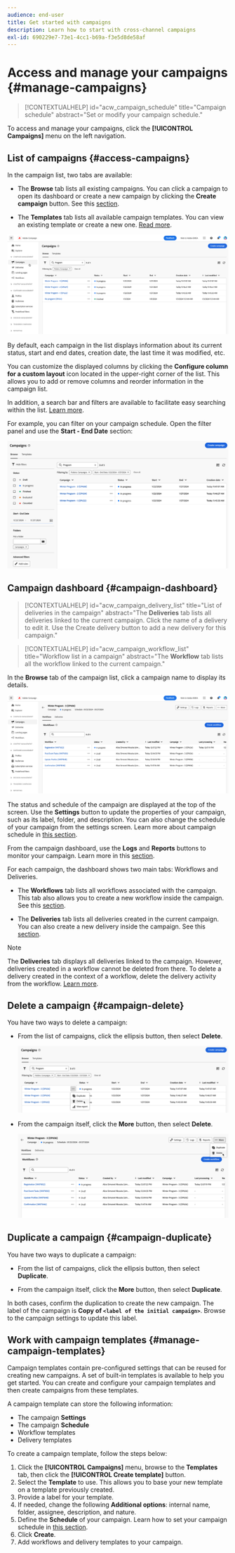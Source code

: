 ```yaml
---
audience: end-user
title: Get started with campaigns
description: Learn how to start with cross-channel campaigns
exl-id: 690229e7-73e1-4cc1-b69a-f3e5d8de58af
---
```

# Access and manage your campaigns {#manage-campaigns}

>[!CONTEXTUALHELP]
>id="acw_campaign_schedule"
>title="Campaign schedule"
>abstract="Set or modify your campaign schedule."

To access and manage your campaigns, click the **[!UICONTROL Campaigns]** menu on the left navigation.

## List of campaigns {#access-campaigns}

In the campaign list, two tabs are available:

* The **Browse** tab lists all existing campaigns. You can click a campaign to open its dashboard or create a new campaign by clicking the **Create campaign** button. See this [section](create-campaigns.md#create-campaigns).

* The **Templates** tab lists all available campaign templates. You can view an existing template or create a new one. [Read more](#manage-campaign-templates).

![Description: The campaign list screen showing the Browse and Templates tabs, along with options to create or view campaigns](assets/campaign-list.png)

By default, each campaign in the list displays information about its current status, start and end dates, creation date, the last time it was modified, etc.

You can customize the displayed columns by clicking the **Configure column for a custom layout** icon located in the upper-right corner of the list. This allows you to add or remove columns and reorder information in the campaign list.

In addition, a search bar and filters are available to facilitate easy searching within the list. [Learn more](../get-started/user-interface.md#list-screens).

For example, you can filter on your campaign schedule. Open the filter panel and use the **Start - End Date** section:

![Description: The filter panel showing options to filter campaigns by start and end dates](assets/campaign-filter-on-dates.png)  

## Campaign dashboard {#campaign-dashboard}

>[!CONTEXTUALHELP]
>id="acw_campaign_delivery_list"
>title="List of deliveries in the campaign"
>abstract="The **Deliveries** tab lists all deliveries linked to the current campaign. Click the name of a delivery to edit it. Use the Create delivery button to add a new delivery for this campaign."

>[!CONTEXTUALHELP]
>id="acw_campaign_workflow_list"
>title="Workflow list in a campaign"
>abstract="The **Workflow** tab lists all the workflow linked to the current campaign."

In the **Browse** tab of the campaign list, click a campaign name to display its details.

![Description: The campaign dashboard screen showing the status, schedule, and tabs for workflows and deliveries](assets/campaign-dashboard.png)

The status and schedule of the campaign are displayed at the top of the screen. Use the **Settings** button to update the properties of your campaign, such as its label, folder, and description. You can also change the schedule of your campaign from the settings screen. Learn more about campaign schedule in [this section](create-campaigns.md#campaign-schedule).

From the campaign dashboard, use the **Logs** and **Reports** buttons to monitor your campaign. Learn more in this [section](create-campaigns.md#create-campaigns).

For each campaign, the dashboard shows two main tabs: Workflows and Deliveries.

* The **Workflows** tab lists all workflows associated with the campaign. This tab also allows you to create a new workflow inside the campaign. See this [section](create-campaigns.md#create-campaigns).

* The **Deliveries** tab lists all deliveries created in the current campaign. You can also create a new delivery inside the campaign. See this [section](create-campaigns.md#create-campaigns).

>[!NOTE]
>
>The **Deliveries** tab displays all deliveries linked to the campaign. However, deliveries created in a workflow cannot be deleted from there. To delete a delivery created in the context of a workflow, delete the delivery activity from the workflow. [Learn more](../msg/gs-messages.md#delivery-delete).

## Delete a campaign {#campaign-delete}

You have two ways to delete a campaign:

* From the list of campaigns, click the ellipsis button, then select **Delete**.

    ![Description: The campaign list screen showing the ellipsis button and the Delete option](assets/delete-a-campaign-from-list.png)

* From the campaign itself, click the **More** button, then select **Delete**.

    ![Description: The campaign dashboard screen showing the More button and the Delete option](assets/delete-a-campaign-from-dashboard.png)

## Duplicate a campaign {#campaign-duplicate}

You have two ways to duplicate a campaign:

* From the list of campaigns, click the ellipsis button, then select **Duplicate**.

* From the campaign itself, click the **More** button, then select **Duplicate**.

In both cases, confirm the duplication to create the new campaign. The label of the campaign is **Copy of `<label of the initial campaign>`**. Browse to the campaign settings to update this label.

## Work with campaign templates {#manage-campaign-templates}

Campaign templates contain pre-configured settings that can be reused for creating new campaigns. A set of built-in templates is available to help you get started. You can create and configure your campaign templates and then create campaigns from these templates.

A campaign template can store the following information:

* The campaign **Settings**
* The campaign **Schedule**
* Workflow templates
* Delivery templates

To create a campaign template, follow the steps below:

1. Click the **[!UICONTROL Campaigns]** menu, browse to the **Templates** tab, then click the **[!UICONTROL Create template]** button.
1. Select the **Template** to use. This allows you to base your new template on a template previously created.
1. Provide a label for your template.
1. If needed, change the following **Additional options**: internal name, folder, assignee, description, and nature.
1. Define the **Schedule** of your campaign. Learn how to set your campaign schedule in [this section](create-campaigns.md#campaign-schedule).
1. Click **Create**.
1. Add workflows and delivery templates to your campaign.